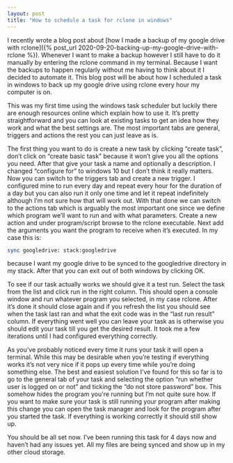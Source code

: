 ```yaml
---
layout: post
title: "How to schedule a task for rclone in windows"
---
```

I recently wrote a blog post about [how I made a backup of my google drive with rclone]({% post_url 2020-09-20-backing-up-my-google-drive-with-rclone %}). Whenever I want to make a backup however I still have to do it manually by entering the rclone command in my terminal. Because I want the backups to happen regularly without me having to think about it I decided to automate it. This blog post will be about how I scheduled a task in windows to back up my google drive using rclone every hour my computer is on.

This was my first time using the windows task scheduler but luckily there are enough resources online which explain how to use it. It’s pretty straightforward and you can look at existing tasks to get an idea how they work and what the best settings are. The most important tabs are general, triggers and actions the rest you can just leave as is.

The first thing you want to do is create a new task by clicking “create task”, don’t click on “create basic task” because it won’t give you all the options you need. After that give your task a name and optionally a description. I changed “configure for” to windows 10 but I don’t think it really matters. Now you can switch to the triggers tab and create a new trigger. I configured mine to run every day and repeat every hour for the duration of a day but you can also run it only one time and let it repeat indefinitely although I’m not sure how that will work out. With that done we can switch to the actions tab which is arguably the most important one since we define which program we’ll want to run and with what parameters. Create a new action and under program/script browse to the rclone executable. Next add the arguments you want the program to receive when it’s executed. In my case this is:

```bash
sync googledrive: stack:googledrive
```

because I want my google drive to be synced to the googledrive directory in my stack. After that you can exit out of both windows by clicking OK.

To see if our task actually works we should give it a test run. Select the task from the list and click run in the right column. This should open a console window and run whatever program you selected, in my case rclone. After it’s done it should close again and if you refresh the list you should see when the task last ran and what the exit code was in the “last run result” column. If everything went well you can leave your task as is otherwise you should edit your task till you get the desired result. It took me a few iterations until I had configured everything correctly.

As you’ve probably noticed every time it runs your task it will open a terminal. While this may be desirable when you’re testing if everything works it’s not very nice if it pops up every time while you’re doing something else. The best and easiest solution I’ve found for this so far is to go to the general tab of your task and selecting the option “run whether user is logged on or not” and ticking the “do not store password” box. This somehow hides the program you're running but I’m not quite sure how. If you want to make sure your task is still running your program after making this change you can open the task manager and look for the program after you started the task. If everything is working correctly it should still show up.

You should be all set now. I’ve been running this task for 4 days now and haven’t had any issues yet. All my files are being synced and show up in my other cloud storage.
